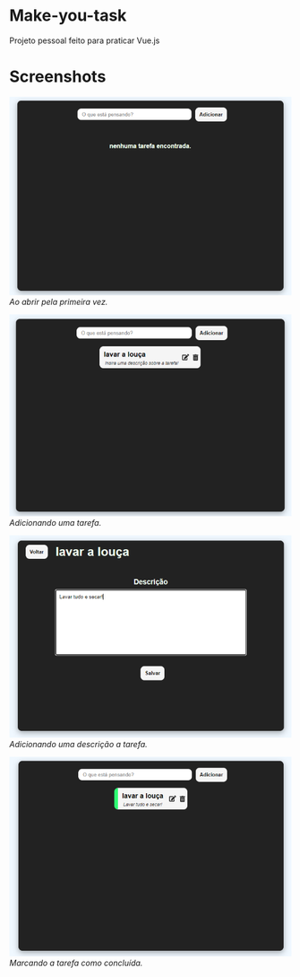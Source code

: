 # Make-you-task
  Projeto pessoal feito para praticar Vue.js
  
# Screenshots
![ss1](./screenshots/ss1.png)<br>
*Ao abrir pela primeira vez.*


![ss2](./screenshots/ss2.png)<br>
*Adicionando uma tarefa.*


![ss3](./screenshots/ss3.png)<br>
*Adicionando uma descrição a tarefa.*


![ss4](./screenshots/ss4.png)<br>
*Marcando a tarefa como concluída.*
